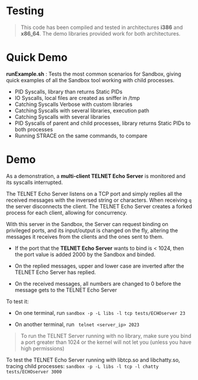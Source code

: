 Testing
=======

> This code has been compiled and tested in architectures **i386** and **x86_64**.
>The demo libraries provided work for both architectures.

# Quick Demo

**runExample.sh** : Tests the most common scenarios for Sandbox, giving quick examples of all the Sandbox tool working with child processes.

 * PID Syscalls, library than returns Static PIDs
 * IO Syscalls, local files are created as sniffer in /tmp
 * Catching Syscalls Verbose with custom libraries
 * Catching Syscalls with several libraries, execution path
 * Catching Syscalls with several libraries
 * PID Syscalls of parent and child processes, library returns Static PIDs to both processes
 * Running STRACE on the same commands, to compare

# Demo

As a demonstration, a **multi-client TELNET Echo Server** is monitored and its syscalls interrupted.

The TELNET Echo Server listens on a TCP port and simply replies all the received messages with the inversed string or characters. When receiving `q` the server disconnects the client.
The TELNET Echo Server creates a forked process for each client, allowing for concurrency.

With this server in the Sandbox, the Server can request binding on privileged ports, and its input/output is changed on the fly, altering the messages it receives from the clients and the ones sent to them.

 * If the port that the **TELNET Echo Server** wants to bind is < 1024, then the port value is added 2000 by the Sandbox and binded.

 * On the replied messages, upper and lower case are inverted after the TELNET Echo Server has replied.

 * On the received messages, all numbers are changed to 0 before the message gets to the TELNET Echo Server

To test it:

 * On one terminal, run `sandbox -p -L libs -l tcp tests/ECHOserver 23`

 * On another terminal, run ` telnet <server_ip> 2023`

> To run the TELNET Server running with no library, make sure you bind a port greater than 1024 or the kernel will not let you (unless you have high permissions)

To test the TELNET Echo Server running with libtcp.so and libchatty.so, tracing child processes: `sandbox -p -L libs -l tcp -l chatty tests/ECHOserver 3000 `
